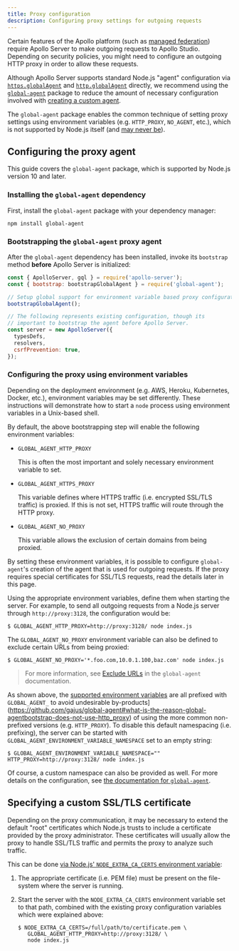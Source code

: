 ```yaml
---
title: Proxy configuration
description: Configuring proxy settings for outgoing requests
---
```


Certain features of the Apollo platform (such as [managed federation](https://www.apollographql.com/docs/federation/managed-federation/overview/)) require Apollo Server to make outgoing requests to Apollo Studio. Depending on security policies, you might need to configure an outgoing HTTP proxy in order to allow these requests.

Although Apollo Server supports standard Node.js "agent" configuration via [`https.globalAgent`](https://nodejs.org/api/https.html#https_https_globalagent) and [`http.globalAgent`](https://nodejs.org/api/http.html#http_http_globalagent) directly, we recommend using the [`global-agent`](https://github.com/gajus/global-agent#global-agent) package to reduce the amount of necessary configuration involved with [creating a custom agent](https://nodejs.org/api/http.html#http_class_http_agent).

The `global-agent` package enables the common technique of setting proxy settings using environment variables (e.g. `HTTP_PROXY`, `NO_AGENT`, etc.), which is not supported by Node.js itself (and [may never be](https://github.com/nodejs/node/issues/15620)).

## Configuring the proxy agent

This guide covers the `global-agent` package, which is supported by Node.js version 10 and later.

### Installing the `global-agent` dependency

First, install the `global-agent` package with your dependency manager:

```
npm install global-agent
```

### Bootstrapping the `global-agent` proxy agent

After the `global-agent` dependency has been installed, invoke its `bootstrap` method **before** Apollo Server is initialized:

```js {2-5}
const { ApolloServer, gql } = require('apollo-server');
const { bootstrap: bootstrapGlobalAgent } = require('global-agent');

// Setup global support for environment variable based proxy configuration.
bootstrapGlobalAgent();

// The following represents existing configuration, though its
// important to bootstrap the agent before Apollo Server.
const server = new ApolloServer({
  typesDefs,
  resolvers,
  csrfPrevention: true,
});
```

### Configuring the proxy using environment variables

Depending on the deployment environment (e.g. AWS, Heroku, Kubernetes, Docker, etc.), environment variables may be set differently.  These instructions will demonstrate how to start a `node` process using environment variables in a Unix-based shell.

By default, the above bootstrapping step will enable the following environment variables:

* `GLOBAL_AGENT_HTTP_PROXY`

  This is often the most important and solely necessary environment variable to set.

* `GLOBAL_AGENT_HTTPS_PROXY`

  This variable defines where HTTPS traffic (i.e. encrypted SSL/TLS traffic) is proxied.  If this is not set, HTTPS traffic will route through the HTTP proxy.

* `GLOBAL_AGENT_NO_PROXY`

  This variable allows the exclusion of certain domains from being proxied.

By setting these environment variables, it is possible to configure `global-agent`'s creation of the agent that is used for outgoing requests.  If the proxy requires special certificates for SSL/TLS requests, read the details later in this page.

Using the appropriate environment variables, define them when starting the server.  For example, to send all outgoing requests from a Node.js server through `http://proxy:3128`, the configuration would be:

```shell
$ GLOBAL_AGENT_HTTP_PROXY=http://proxy:3128/ node index.js
```

The `GLOBAL_AGENT_NO_PROXY` environment variable can also be defined to exclude certain URLs from being proxied:

```shell
$ GLOBAL_AGENT_NO_PROXY='*.foo.com,10.0.1.100,baz.com' node index.js
```

> For more information, see [Exclude URLs](https://github.com/gajus/global-agent#exclude-urls) in the `global-agent` documentation.

As shown above, the [supported environment variables](https://github.com/gajus/global-agent#environment-variables) are all prefixed with `GLOBAL_AGENT_` to avoid undesirable by-products](https://github.com/gajus/global-agent#what-is-the-reason-global-agentbootstrap-does-not-use-http_proxy) of using the more common non-prefixed versions (e.g. `HTTP_PROXY`).  To disable this default namespacing (i.e. prefixing), the server can be started with `GLOBAL_AGENT_ENVIRONMENT_VARIABLE_NAMESPACE` set to an empty string:

```shell
$ GLOBAL_AGENT_ENVIRONMENT_VARIABLE_NAMESPACE="" HTTP_PROXY=http://proxy:3128/ node index.js
```

Of course, a custom namespace can also be provided as well.  For more details on the configuration, see [the documentation for `global-agent`](https://github.com/gajus/global-agent#global-agent).

## Specifying a custom SSL/TLS certificate

Depending on the proxy communication, it may be necessary to extend the default "root" certificates which Node.js trusts to include a certificate provided by the proxy administrator.  These certificates will usually allow the proxy to handle SSL/TLS traffic and permits the proxy to analyze such traffic.

This can be done [via Node.js' `NODE_EXTRA_CA_CERTS` environment variable](https://nodejs.org/api/cli.html#cli_node_extra_ca_certs_file):

1. The appropriate certificate (i.e. PEM file) must be present on the file-system where the server is running.
2. Start the server with the `NODE_EXTRA_CA_CERTS` environment variable set to that path, combined with the existing proxy configuration variables which were explained above:

   ```shell
   $ NODE_EXTRA_CA_CERTS=/full/path/to/certificate.pem \
      GLOBAL_AGENT_HTTP_PROXY=http://proxy:3128/ \
      node index.js
   ```
